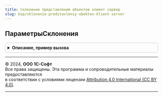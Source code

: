 ```yaml
---
title: Склонение представлений объектов клиент сервер
slug: bsp/sklonenie-predstavleniy-obektov-klient-server
---
```



## ПараметрыСклонения
<details style="margin: 1em 0; padding: 0.5em; border: 1px solid #ccc; border-radius: 6px;">

<summary style="font-weight: bold; cursor: pointer;">Описание, пример вызова</summary>

```bsl

// Конструктор параметров для методов склонения.
//
// Возвращаемое значение:
//  Структура:
//  ЭтоФИО	- Булево - признак склонения ФИО.
//  Пол		- Число	 - пол физического лица (в случае склонения ФИО): 1 - мужской, 2 - женский.
//
Функция ПараметрыСклонения() Экспорт
```

Пример вызова
```bsl
Результат = СклонениеПредставленийОбъектовКлиентСервер.ПараметрыСклонения() 
```
</details>

---

© 2024, **ООО 1С-Софт**  
Все права защищены. Эта программа и сопроводительные материалы предоставляются  
в соответствии с условиями лицензии [Attribution 4.0 International (CC BY 4.0)](https://creativecommons.org/licenses/by/4.0/legalcode).

---
